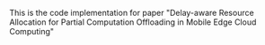 This is the code implementation for paper "Delay-aware Resource Allocation for Partial Computation Offloading in Mobile Edge Cloud Computing"
